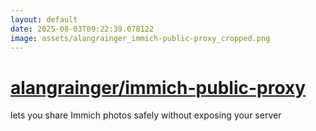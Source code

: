 ```yaml
---
layout: default
date: 2025-08-03T09:22:39.078122
image: assets/alangrainger_immich-public-proxy_cropped.png
---
```


# [alangrainger/immich-public-proxy](https://github.com/alangrainger/immich-public-proxy)

lets you share Immich photos safely without exposing your server
